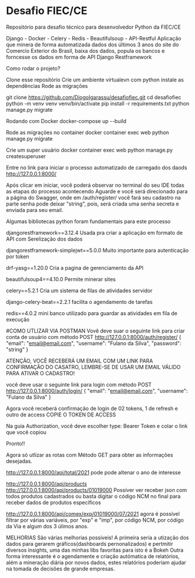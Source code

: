 # Desafio FIEC/CE
Repositório para desafio técnico para desenvolvedor Python da FIEC/CE

Django - Docker - Celery - Redis - Beautifulsoup - API-Restful
Aplicação que minera de forma automatizada dados dos últimos 3 anos do site do Comercio Exterior do Brasil, 
baixa dos dados, popula os bancos e forncesse os dados em forma de API Django Restframework

Como rodar o projeto?

Clone esse repositório
Crie um ambiente virtualevn com python
instale as dependências
Rode as migrações

git clone https://github.com/DiogoIgarassu/desafiofiec.git
cd desafiofiec
python -m venv venv
venv/bin/activate
pip install -r requirements.txt
python manage.py migrate

Rodando com Docker
docker-compose up --build

Rode as migrações no container
docker container exec web python manage.py migrate

Crie um super usuário
docker container exec web python manage.py createsuperuser

Entre no link para iniciar o processo automatizado de carregado dos daods
http://127.0.0.1:8000/

Após clicar em iniciar, você poderá observar no terminal do seu IDE todas as etapas do processo acontecendo
Aguarde e você será direcionado para a página do Swagger, onde em /auth/register/ você fará seu cadastro
na parte senha pode deixar "string", pois, será criada uma senha secreta e enviada para seu email.

Algumas bibliotecas python foram fundamentais para este processo

djangorestframework==3.12.4
Usada pra criar a aplicação em formato de API com Serelização dos dados 

djangorestframework-simplejwt==5.0.0
Muito importante para autenticação por token

drf-yasg==1.20.0
Cria a pagina de gerenciamento da API

beautifulsoup4==4.10.0
Permite minerar sites

celery==5.2.1
Cria um sistema de filas de atividades servidor

django-celery-beat==2.2.1
facilita o agendamento de tarefas

redis==4.0.2
mini banco utilizado para guardar as atividades em fila de execução



#COMO UTLIZAR VIA POSTMAN
Vovê deve suar o seguinte link para criar conta de usuário com método POST
http://127.0.0.1:8000/auth/register/
{
  "email": "email@email.com",
  "username": "Fulano da Silva",
  "password": "string"
}

ATENÇÃO, VOCÊ RECEBERÁ UM EMAIL COM UM LINK PARA CONFIRMAÇÃO DO CASATRO, LEMBRE-SE DE USAR UM EMAIL VÁLIDO PARA ATIVAR O CADASTRO!

você deve usar o seguinte link para login com método POST
http://127.0.0.1:8000/auth/login/
{
  "email": "email@email.com",
  "username": "Fulano da Silva"
}

Agora você receberá confirmação de login de 02 tokens, 1 de refresh e outro de access
COPIE O TOKEN DE ACCESS

Na guia Authorization, você deve escolher type: Bearer Token e colar o link que você copiou

Pronto!!

Agora só utlizar as rotas com Método GET para obter as informações desejadas.

http://127.0.0.1:8000/api/total/2021
pode pode altenar o ano de interesse

http://127.0.0.1:8000/api/products
http://127.0.0.1:8000/api/products/01019000
Possíver ver receber json com todos produtos cadastrados ou basta digitar o código NCM no final para receber dados de produtos específicos

http://127.0.0.1:8000/api/comex/exp/01019000/07/2021
agora é possível filtrar por várias variáveis, por "exp" e "imp", por código NCM, por código da Via e algum dos 3 úlimos anos.



MELHORIAS
São várias melhorias possíveis!
A primeira seria a utização dos dados para gerarem gráficos(dashboards pernonalizados) e pertmitir diversos insights, uma das minhas libs favoritas para isto é a Bokeh
Outra forma interessante é o agendamente e criação autómatica de relatórios, além a mineração diária por novos dados, estes relatórios 
poderiam ajudar na tomada de decisões de grande empresas.

